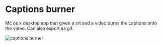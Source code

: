 # Captions burner 

Mc os x desktop app that given a srt and a video burns the captions onto the video. Can also export as gif.

![captions burner](https://github.com/voxmedia/captions_burner/raw/master/img/captions_burner.png)
